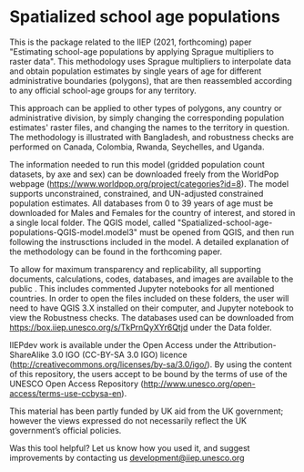 # Spatialized school age populations
 
This is the package related to the IIEP (2021, forthcoming) paper "Estimating school-age populations by applying Sprague multipliers to raster data". 
This methodology uses Sprague multipliers to interpolate data and obtain population estimates by single years of age for different administrative boundaries (polygons), that are then reassembled according to any official school-age groups for any territory. 

This approach can be applied to other types of polygons, any country or administrative division, by simply changing the corresponding population estimates' raster files, and changing the names to the territory in question. The methodology is illustrated with Bangladesh, and robustness checks are performed on Canada, Colombia, Rwanda, Seychelles, and Uganda. 

The information needed to run this model (gridded population count datasets, by axe and sex) can be downloaded freely from the WorldPop webpage (https://www.worldpop.org/project/categories?id=8). The model supports unconstrained, constrained, and UN-adjusted constrained population estimates. All databases from 0 to 39 years of age must be downloaded for Males and Females for the country of interest, and stored in a single local folder. The QGIS model, called "Spatialized-school-age-populations-QGIS-model.model3" must be opened from QGIS, and then run following the instrusctions included in the model. A detailed explanation of the methodology can be found in the forthcoming paper. 

To allow for maximum transparency and replicability, all supporting documents, calculations, codes, databases, and images are available to the public . This includes  commented Jupyter notebooks for all mentioned countries. In order to open the files included on these folders, the user will need to have QGIS 3.X installed on their computer, and Jupyter notebook to view the Robustness checks. The databases used can be downloaded from https://box.iiep.unesco.org/s/TkPrnQyXYr6Qtjd under the Data folder.

IIEPdev work is available under the Open Access under the Attribution-ShareAlike 3.0 IGO (CC-BY-SA 3.0 IGO) licence (http://creativecommons.org/licenses/by-sa/3.0/igo/). By using the content of this repository, the users accept to be bound by the terms of use of the UNESCO Open Access Repository (http://www.unesco.org/open-access/terms-use-ccbysa-en).

This material has been partly funded by UK aid from the UK government; however the views expressed do not necessarily reflect the UK government’s official policies.

Was this tool helpful? Let us know how you used it, and suggest improvements by contacting us development@iiep.unesco.org
